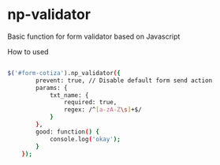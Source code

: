 # np-validator
Basic function for form validator based on Javascript

How to used

```bash

$('#form-cotiza').np_validator({
		prevent: true, // Disable default form send action
		params: {
			txt_name: {
				required: true,
				regex: /^[a-zA-Z\s]+$/
			}
		},
		good: function() {
			console.log('okay');
		}
	});
```